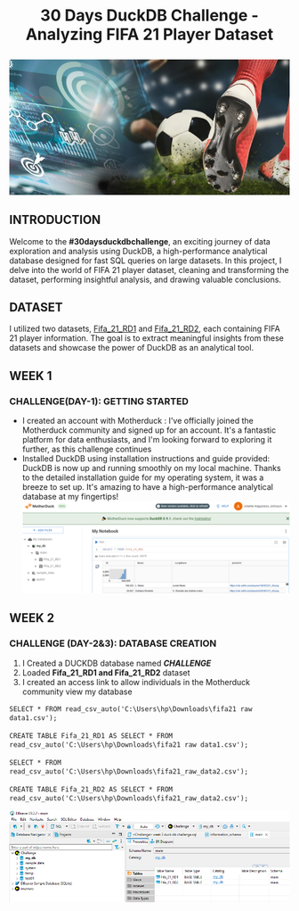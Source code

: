 # <p align="center" >30 Days DuckDB Challenge - Analyzing FIFA 21 Player Dataset 
![](https://github.com/AnietieJohnson/FIFA21-DATASET-ANALYSIS-DUCKDB-SQL-/blob/main/DATA%20FOR%20FOOTBALL.jpg)

## INTRODUCTION
Welcome to the **#30daysduckdbchallenge**, an exciting journey of data exploration and analysis using DuckDB, a high-performance analytical database designed for fast SQL queries on large datasets. In this project, I delve into the world of FIFA 21 player dataset, cleaning and transforming the dataset, performing insightful analysis, and drawing valuable conclusions.

## DATASET
I utilized two datasets, [Fifa_21_RD1](https://github.com/AnietieJohnson/FIFA21-DATASET-ANALYSIS-DUCKDB-SQL-/blob/main/fifa21%20raw%20data1.csv) and [Fifa_21_RD2](https://github.com/AnietieJohnson/FIFA21-DATASET-ANALYSIS-DUCKDB-SQL-/blob/main/fifa21_raw_data2.csv), each containing FIFA 21 player information. The goal is to extract meaningful insights from these datasets and showcase the power of DuckDB as an analytical tool.

## WEEK 1 
### CHALLENGE(DAY-1): GETTING STARTED
- I created an account with Motherduck : I've officially joined the Motherduck community and signed up for an account. It's a fantastic platform for data enthusiasts, and I'm looking forward to exploring it further, as this challenge continues
- Installed DuckDB using installation instructions and guide provided: DuckDB is now up and running smoothly on my local machine. Thanks to the detailed installation guide for my operating system, it was a breeze to set up. It's amazing to have a high-performance analytical database at my fingertips! 
![](https://github.com/AnietieJohnson/FIFA21-DATASET-ANALYSIS-DUCKDB-SQL-/blob/main/duckdb%20profile.png)

## WEEK 2 
### CHALLENGE (DAY-2&3): DATABASE CREATION
1. I Created a DUCKDB database named **_CHALLENGE_**
2. Loaded **Fifa_21_RD1 and Fifa_21_RD2** dataset
3. I created an access link to allow individuals in the Motherduck community view my database

```
SELECT * FROM read_csv_auto('C:\Users\hp\Downloads\fifa21 raw data1.csv');

CREATE TABLE Fifa_21_RD1 AS SELECT * FROM read_csv_auto('C:\Users\hp\Downloads\fifa21 raw data1.csv');

SELECT * FROM read_csv_auto('C:\Users\hp\Downloads\fifa21_raw_data2.csv');

CREATE TABLE Fifa_21_RD2 AS SELECT * FROM read_csv_auto('C:\Users\hp\Downloads\fifa21_raw_data2.csv');
```
![](https://github.com/AnietieJohnson/FIFA21-DATASET-ANALYSIS-DUCKDB-SQL-/blob/main/Duckdb%20%20database.png)
